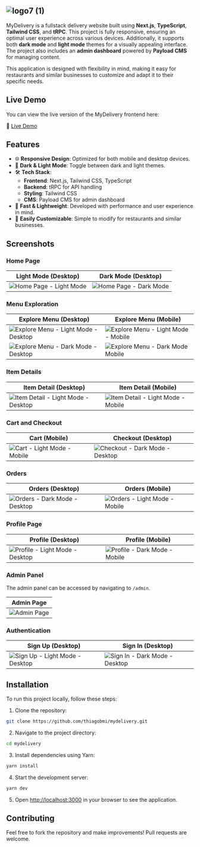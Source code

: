 
![logo7 (1)](https://github.com/user-attachments/assets/701ed770-43a2-40c7-96d9-94f8a132936e)
---

MyDelivery is a fullstack delivery website built using **Next.js**, **TypeScript**, **Tailwind CSS**, and **tRPC**. This project is fully responsive, ensuring an optimal user experience across various devices. Additionally, it supports both **dark mode** and **light mode** themes for a visually appealing interface. The project also includes an **admin dashboard** powered by **Payload CMS** for managing content.

This application is designed with flexibility in mind, making it easy for restaurants and similar businesses to customize and adapt it to their specific needs.

## Live Demo

You can view the live version of the MyDelivery frontend here:

🔗 [Live Demo](https://mydelivery-thiagobmi.vercel.app/)

## Features

- 🌐 **Responsive Design**: Optimized for both mobile and desktop devices.
- 🌙 **Dark & Light Mode**: Toggle between dark and light themes.
- 🛠️ **Tech Stack**: 
  - **Frontend**: Next.js, Tailwind CSS, TypeScript
  - **Backend**: tRPC for API handling
  - **Styling**: Tailwind CSS
  - **CMS**: Payload CMS for admin dashboard
- 🚀 **Fast & Lightweight**: Developed with performance and user experience in mind.
- 🔄 **Easily Customizable**: Simple to modify for restaurants and similar businesses.

## Screenshots

### Home Page

| Light Mode (Desktop) | Dark Mode (Desktop) |  
|----------------------|---------------------|
| ![Home Page - Light Mode](/assets/screenshots/image.png) | ![Home Page - Dark Mode](/assets/screenshots/image-1.png) |

### Menu Exploration

| Explore Menu (Desktop) | Explore Menu (Mobile) |
|------------------------|-----------------------|
| ![Explore Menu - Light Mode - Desktop](/assets/screenshots/image-2.png) | ![Explore Menu - Light Mode - Mobile](/assets/screenshots/image-5.png) |
| ![Explore Menu - Dark Mode - Desktop](/assets/screenshots/image-3.png)  | ![Explore Menu - Dark Mode Mobile](/assets/screenshots/image-17.png) |

### Item Details

| Item Detail (Desktop) | Item Detail (Mobile) |
|-----------------------|----------------------|
| ![Item Detail - Light Mode - Desktop](/assets/screenshots/image-4.png) | ![Item Detail - Light Mode - Mobile](/assets/screenshots/image-6.png) |

### Cart and Checkout

| Cart (Mobile) | Checkout (Desktop) |
|---------------|---------------------|
| ![Cart - Light Mode - Mobile](/assets/screenshots/image-8.png) | ![Checkout - Dark Mode - Desktop](/assets/screenshots/image-7.png) |

### Orders

| Orders (Desktop) | Orders (Mobile) |
|------------------|-----------------|
| ![Orders - Dark Mode - Desktop](/assets/screenshots/image-9.png) | ![Orders - Light Mode - Mobile](/assets/screenshots/image-10.png) |

### Profile Page

| Profile (Desktop) | Profile (Mobile) |
|-------------------|------------------|
| ![Profile - Light Mode - Desktop](/assets/screenshots/image-11.png) | ![Profile - Dark Mode - Mobile](/assets/screenshots/image-12.png) |

### Admin Panel

The admin panel can be accessed by navigating to `/admin`.

| Admin Page |
|------------|
| ![Admin Page](/assets/screenshots/image-14.png) |

### Authentication

| Sign Up (Desktop) | Sign In (Desktop) |
|-------------------|-------------------|
| ![Sign Up - Light Mode - Desktop](/assets/screenshots/image-15.png) | ![Sign In - Dark Mode - Desktop](/assets/screenshots/image-16.png) |

## Installation

To run this project locally, follow these steps:

1. Clone the repository:

```bash
git clone https://github.com/thiagobmi/mydelivery.git
```

2. Navigate to the project directory:

```bash
cd mydelivery
```

3. Install dependencies using Yarn:

```bash
yarn install
```

4. Start the development server:

```bash
yarn dev
```

5. Open [http://localhost:3000](http://localhost:3000) in your browser to see the application.

## Contributing

Feel free to fork the repository and make improvements! Pull requests are welcome.
